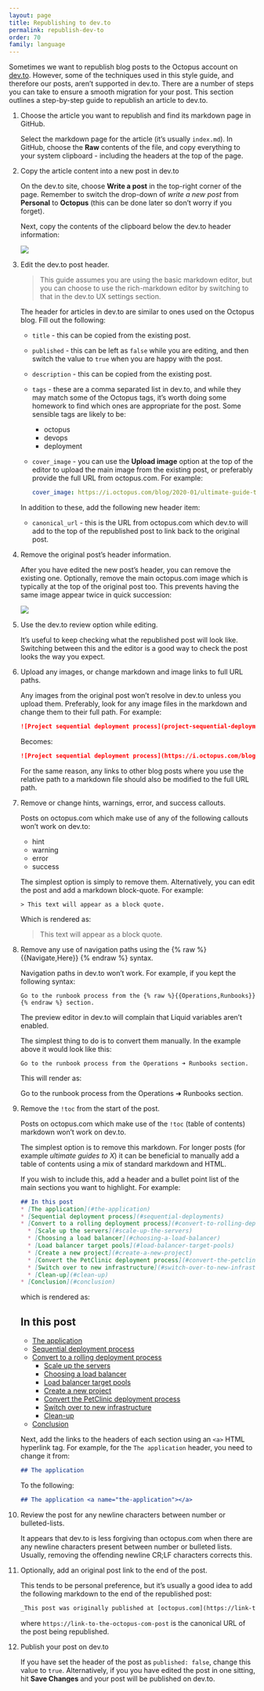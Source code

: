 ```yaml
---
layout: page
title: Republishing to dev.to
permalink: republish-dev-to
order: 70
family: language
---
```


Sometimes we want to republish blog posts to the Octopus account on [dev.to](https://dev.to/octopus/). However, some of the techniques used in this style guide, and therefore our posts, aren’t supported in dev.to. There are a number of steps you can take to ensure a smooth migration for your post. This section outlines a step-by-step guide to republish an article to dev.to.

1. Choose the article you want to republish and find its markdown page in GitHub.

   Select the markdown page for the article (it’s usually `index.md`). In GitHub, choose the **Raw** contents of the file, and copy everything to your system clipboard - including the headers at the top of the page.

1. Copy the article content into a new post in dev.to 

   On the dev.to site, choose **Write a post** in the top-right corner of the page. Remember to switch the drop-down of *write a new post* from **Personal** to **Octopus** (this can be done later so don’t worry if you forget). 
   
   Next, copy the contents of the clipboard below the dev.to header information:

   <img src="{{site.url }}/assets/img/republishing-post-copy-content.png" />

1. Edit the dev.to post header.

   > This guide assumes you are using the basic markdown editor, but you can choose to use the rich-markdown editor by switching to that in the dev.to UX settings section.

   The header for articles in dev.to are similar to ones used on the Octopus blog. Fill out the following:

   - `title` - this can be copied from the existing post.
   - `published` - this can be left as `false` while you are editing, and then switch the value to `true` when you are happy with the post.
   - `description` - this can be copied from the existing post.
   - `tags` - these are a comma separated list in dev.to, and while they may match some of the Octopus tags, it’s worth doing some homework to find which ones are appropriate for the post. Some sensible tags are likely to be:
     - octopus
     - devops
     - deployment
   - `cover_image` - you can use the **Upload image** option at the top of the editor to upload the main image from the existing post, or preferably provide the full URL from octopus.com. For example:

      ```yml
      cover_image: https://i.octopus.com/blog/2020-01/ultimate-guide-to-rolling-deployments/rolling-deployments.png
      ```
   
   In addition to these, add the following new header item:
   - `canonical_url` - this is the URL from octopus.com which dev.to will add to the top of the republished post to link back to the original post.

1. Remove the original post’s header information.

   After you have edited the new post’s header, you can remove the existing one. Optionally, remove the main octopus.com image which is typically at the top of the original post too. This prevents having the same image appear twice in quick succession:

   <img src="{{site.url }}/assets/img/republishing-post-remove-header-image.png" />

1. Use the dev.to review option while editing.

   It’s useful to keep checking what the republished post will look like. Switching between this and the editor is a good way to check the post looks the way you expect.

1. Upload any images, or change markdown and image links to full URL paths.

   Any images from the original post won’t resolve in dev.to unless you upload them. Preferably, look for any image files in the markdown and change them to their full path. For example:

   ```md
   ![Project sequential deployment process](project-sequential-deployment-process.png)
   ```

   Becomes:

   ```md
   ![Project sequential deployment process](https://i.octopus.com/blog/2020-07/convert-to-rolling-deployments/project-sequential-deployment-process.png)
   ```

   For the same reason, any links to other blog posts where you use the relative path to a markdown file should also be modified to the full URL path.

1. Remove or change hints, warnings, error, and success callouts.

   Posts on octopus.com which make use of any of the following callouts won’t work on dev.to:
   - hint
   - warning
   - error
   - success

   The simplest option is simply to remove them. Alternatively, you can edit the post and add a markdown block-quote. For example:

   ```
   > This text will appear as a block quote.
   ```

   Which is rendered as:

   > This text will appear as a block quote.

1. Remove any use of navigation paths using the {% raw %} {{Navigate,Here}} {% endraw %} syntax.

   Navigation paths in dev.to won’t work. For example, if you kept the following syntax:

   ```
   Go to the runbook process from the {% raw %}{{Operations,Runbooks}}{% endraw %} section. 
   ```

   The preview editor in dev.to will complain that Liquid variables aren’t enabled.

   The simplest thing to do is to convert them manually. In the example above it would look like this:

    ```
    Go to the runbook process from the Operations ➜ Runbooks section.
    ```
    
   This will render as:

   Go to the runbook process from the Operations ➜ Runbooks section.


1. Remove the `!toc` from the start of the post.

   Posts on octopus.com which make use of the `!toc` (table of contents) markdown won’t work on dev.to.

   The simplest option is to remove this markdown. For longer posts (for example *ultimate guides to X*) it can be beneficial to manually add a table of contents using a mix of standard markdown and HTML.

   If you wish to include this, add a header and a bullet point list of the main sections you want to highlight. For example:

   ```md
   ## In this post
   * [The application](#the-application)
   * [Sequential deployment process](#sequential-deployments)
   * [Convert to a rolling deployment process](#convert-to-rolling-deployment)
     * [Scale up the servers](#scale-up-the-servers)
     * [Choosing a load balancer](#choosing-a-load-balancer)
     * [Load balancer target pools](#load-balancer-target-pools)
     * [Create a new project](#create-a-new-project)
     * [Convert the PetClinic deployment process](#convert-the-petclinic-deployment-process)
     * [Switch over to new infrastructure](#switch-over-to-new-infrastructure)
     * [Clean-up](#clean-up)
   * [Conclusion](#conclusion)
   ```

   which is rendered as:

   ## In this post
   * [The application](#the-application)
   * [Sequential deployment process](#sequential-deployments)
   * [Convert to a rolling deployment process](#convert-to-rolling-deployment)
     * [Scale up the servers](#scale-up-the-servers)
     * [Choosing a load balancer](#choosing-a-load-balancer)
     * [Load balancer target pools](#load-balancer-target-pools)
     * [Create a new project](#create-a-new-project)
     * [Convert the PetClinic deployment process](#convert-the-petclinic-deployment-process)
     * [Switch over to new infrastructure](#switch-over-to-new-infrastructure)
     * [Clean-up](#clean-up)
   * [Conclusion](#conclusion)

   Next, add the links to the headers of each section using an `<a>` HTML hyperlink tag. For example, for the `The application` header, you need to change it from:
   
   ```md
   ## The application
   ```
   To the following:

   ```md
   ## The application <a name="the-application"></a>
   ```

1. Review the post for any newline characters between number or bulleted-lists.

   It appears that dev.to is less forgiving than octopus.com when there are any newline characters present between number or bulleted lists. Usually, removing the offending newline CR;LF characters corrects this.

1. Optionally, add an original post link to the end of the post.

   This tends to be personal preference, but it’s usually a good idea to add the following markdown to the end of the republished post:

    ```md
   _This post was originally published at [octopus.com](https://link-to-the-octopus-com-post)._
    ```
   where `https://link-to-the-octopus-com-post` is the canonical URL of the post being republished.

1. Publish your post on dev.to

   If you have set the header of the post as `published: false`, change this value to `true`. Alternatively, if you you have edited the post in one sitting, hit **Save Changes** and your post will be published on dev.to.
